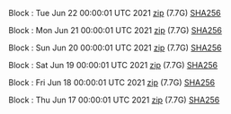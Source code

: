 Block [](https://insight.dash.org/insight/block/): Tue Jun 22 00:00:01 UTC 2021 [zip](https://dash-bootstrap.ams3.digitaloceanspaces.com/mainnet/2021-06-22/bootstrap.dat.zip) (7.7G) [SHA256](https://dash-bootstrap.ams3.digitaloceanspaces.com/mainnet/2021-06-22/sha256.txt)

Block [](https://insight.dash.org/insight/block/): Mon Jun 21 00:00:01 UTC 2021 [zip](https://dash-bootstrap.ams3.digitaloceanspaces.com/mainnet/2021-06-21/bootstrap.dat.zip) (7.7G) [SHA256](https://dash-bootstrap.ams3.digitaloceanspaces.com/mainnet/2021-06-21/sha256.txt)

Block [](https://insight.dash.org/insight/block/): Sun Jun 20 00:00:01 UTC 2021 [zip](https://dash-bootstrap.ams3.digitaloceanspaces.com/mainnet/2021-06-20/bootstrap.dat.zip) (7.7G) [SHA256](https://dash-bootstrap.ams3.digitaloceanspaces.com/mainnet/2021-06-20/sha256.txt)

Block [](https://insight.dash.org/insight/block/): Sat Jun 19 00:00:01 UTC 2021 [zip](https://dash-bootstrap.ams3.digitaloceanspaces.com/mainnet/2021-06-19/bootstrap.dat.zip) (7.7G) [SHA256](https://dash-bootstrap.ams3.digitaloceanspaces.com/mainnet/2021-06-19/sha256.txt)

Block [](https://insight.dash.org/insight/block/): Fri Jun 18 00:00:01 UTC 2021 [zip](https://dash-bootstrap.ams3.digitaloceanspaces.com/mainnet/2021-06-18/bootstrap.dat.zip) (7.7G) [SHA256](https://dash-bootstrap.ams3.digitaloceanspaces.com/mainnet/2021-06-18/sha256.txt)

Block [](https://insight.dash.org/insight/block/): Thu Jun 17 00:00:01 UTC 2021 [zip](https://dash-bootstrap.ams3.digitaloceanspaces.com/mainnet/2021-06-17/bootstrap.dat.zip) (7.7G) [SHA256](https://dash-bootstrap.ams3.digitaloceanspaces.com/mainnet/2021-06-17/sha256.txt)
